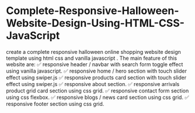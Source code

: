 # Complete-Responsive-Halloween-Website-Design-Using-HTML-CSS-JavaScript
create a complete responsive halloween online shopping website design template using html css and vanilla javascript .  The main feature of this website are: ✅ responsive header / navbar with search form toggle effect using vanilla javascript. ✅ responsive home / hero section with touch slider effect using swiper.js ✅ responsive products card section with touch slider effect using swiper.js ✅ responsive about section. ✅ responsive arrivals product grid card section using css grid. ✅ responsive contact form section using css flexbox. ✅ responsive blogs / news card section using css grid. ✅ responsive footer section using css grid.

